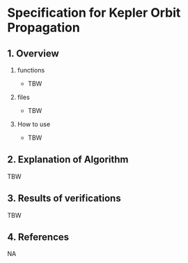 # Specification for Kepler Orbit Propagation

## 1.  Overview

1. functions
   - TBW

2. files
   - TBW

3. How to use
   - TBW
   
## 2. Explanation of Algorithm
TBW

## 3. Results of verifications
TBW

## 4. References
NA
